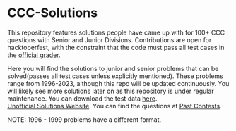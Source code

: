 # CCC-Solutions
This repository features solutions people have came up with for 100+ CCC questions with Senior and Junior Divisions. Contributions are open for hacktoberfest, with the constraint that the code must pass all test cases in the [official grader](https://cccgrader.com/index.php).

Here you will find the solutions to junior and senior problems that can be solved(passes all test cases unless explicitly mentioned). These problems range from 1996-2023, although this repo will be updated continuously. You will likely see more solutions later on as this repository is under regular maintenance. You can download the test data [here](https://cemc.uwaterloo.ca/contests/past_contests.html#ccc).<br>
[Unofficial Solutions Website](http://mmhs.ca/ccc/index.htm). You can find the questions at [Past Contests](https://cemc.uwaterloo.ca/contests/past_contests.html#ccc).

NOTE: 1996 - 1999 problems have a different format.
